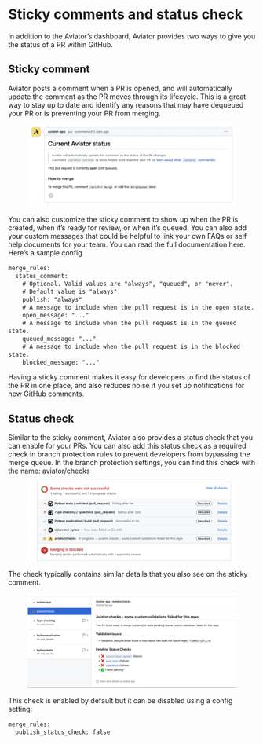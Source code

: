 # Sticky comments and status check

In addition to the Aviator’s dashboard, Aviator provides two ways to give you the status of a PR within GitHub.

## Sticky comment

Aviator posts a comment when a PR is opened, and will automatically update the comment as the PR moves through its lifecycle. This is a great way to stay up to date and identify any reasons that may have dequeued your PR or is preventing your PR from merging.

<figure><img src="../.gitbook/assets/Screen Shot 2023-04-24 at 12.31.23 PM.png" alt=""><figcaption></figcaption></figure>

You can also customize the sticky comment to show up when the PR is created, when it’s ready for review, or when it’s queued. You can also add your custom messages that could be helpful to link your own FAQs or self help documents for your team. You can read the full documentation here. Here’s a sample config

```
merge_rules:
  status_comment:
    # Optional. Valid values are "always", "queued", or "never".
    # Default value is "always".
    publish: "always"
    # A message to include when the pull request is in the open state.
    open_message: "..."
    # A message to include when the pull request is in the queued state.
    queued_message: "..."
    # A message to include when the pull request is in the blocked state.
    blocked_message: "..."

```

Having a sticky comment makes it easy for developers to find the status of the PR in one place, and also reduces noise if you set up notifications for new GitHub comments.

## Status check

Similar to the sticky comment, Aviator also provides a status check that you can enable for your PRs. You can also add this status check as a required check in branch protection rules to prevent developers from bypassing the merge queue. In the branch protection settings, you can find this check with the name: aviator/checks

<figure><img src="../.gitbook/assets/Screen Shot 2023-04-20 at 9.51.52 AM.png" alt=""><figcaption></figcaption></figure>

The check typically contains similar details that you also see on the sticky comment.

<figure><img src="../.gitbook/assets/Screen Shot 2023-04-20 at 9.51.07 AM.png" alt=""><figcaption></figcaption></figure>

This check is enabled by default but it can be disabled using a config setting:

```
merge_rules:
  publish_status_check: false
```
